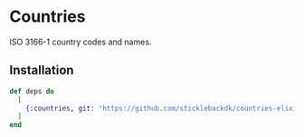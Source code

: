 # Countries

ISO 3166-1 country codes and names.

## Installation

```elixir
def deps do
  [
    {:countries, git: "https://github.com/sticklebackdk/countries-elixir.git", tag: "0.1.0"}
  ]
end
```
